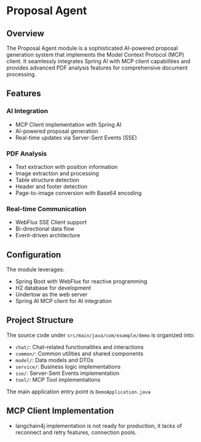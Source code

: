 # Proposal Agent

## Overview

The Proposal Agent module is a sophisticated AI-powered proposal generation system that implements the Model Context Protocol (MCP) client. It seamlessly integrates Spring AI with MCP client capabilities and provides advanced PDF analysis features for comprehensive document processing.

## Features

### AI Integration

- MCP Client implementation with Spring AI
- AI-powered proposal generation
- Real-time updates via Server-Sent Events (SSE)

### PDF Analysis

- Text extraction with position information
- Image extraction and processing
- Table structure detection
- Header and footer detection
- Page-to-image conversion with Base64 encoding

### Real-time Communication

- WebFlux SSE Client support
- Bi-directional data flow
- Event-driven architecture

## Configuration

The module leverages:

- Spring Boot with WebFlux for reactive programming
- H2 database for development
- Undertow as the web server
- Spring AI MCP client for AI integration

## Project Structure

The source code under `src/main/java/com/example/demo` is organized into:

- `chat/`: Chat-related functionalities and interactions
- `common/`: Common utilities and shared components
- `model/`: Data models and DTOs
- `service/`: Business logic implementations
- `sse/`: Server-Sent Events implementation
- `tool/`: MCP Tool implementations

The main application entry point is `DemoApplication.java`

## MCP Client Implementation

- langchain4j implementation is not ready for production, it lacks of reconnect and retry features, connection pools.
